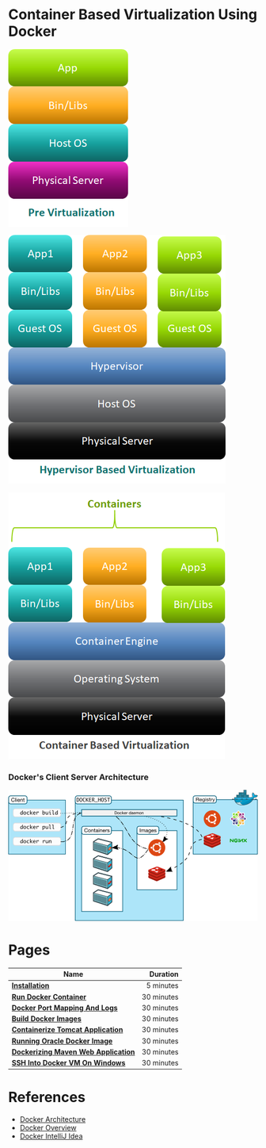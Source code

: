 # Container Based Virtualization Using Docker

![](resources/pre-virtulization.png)

![](resources/hypervisor-Based-Virtualization.png)

![](resources/container-based-virtualization.png)

### Docker's Client Server Architecture

![](resources/docker-client-server-architecture.png)

# Pages

|    **Name**   | **Duration** |
| ------------- |-----:|
|[**Installation**](installation.md)|5 minutes|
|[**Run Docker Container**](RunDockerContainer.md)|30 minutes|
|[**Docker Port Mapping And Logs**](DockerPortMappingAndLogs.md)|30 minutes|
|[**Build Docker Images**](BuildDockerImages.md)|30 minutes|
|[**Containerize Tomcat Application**](ContainerizeTomcatApplication.md)|30 minutes|
|[**Running Oracle Docker Image**](RunningOracleDockerImage.md)|30 minutes|
|[**Dockerizing Maven Web Application**](DockerizingMavenWebApplication.md)|30 minutes|
|[**SSH Into Docker VM On Windows**](SSHIntoDockerVMOnWindows.md)|30 minutes|



# References


* [Docker Architecture](https://www.aquasec.com/wiki/display/containers/Docker+Architecture)
* [Docker Overview](https://docs.docker.com/engine/docker-overview/)
* [Docker IntelliJ Idea](https://www.jetbrains.com/help/idea/docker.html)





